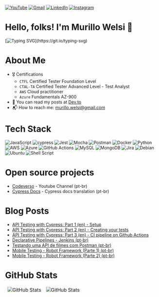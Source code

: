 [![YouTube](https://img.shields.io/badge/YouTube-%23FF0000.svg?style=for-the-badge&logo=YouTube&logoColor=white)](https://www.youtube.com/@codeverso_) [![Gmail](https://img.shields.io/badge/Gmail-D14836?style=for-the-badge&logo=gmail&logoColor=white)](mailto:murillo.welsi@gmail.com) [![LinkedIn](https://img.shields.io/badge/linkedin-%230077B5.svg?style=for-the-badge&logo=linkedin&logoColor=white)](https://www.linkedin.com/in/murillowelsi/) [![Instagram](https://img.shields.io/badge/Instagram-%23E4405F.svg?style=for-the-badge&logo=Instagram&logoColor=white)](https://www.instagram.com/murillowelsi/)

# Hello, folks! I'm Murillo Welsi 👋

[![Typing SVG](https://readme-typing-svg.herokuapp.com/?lines=QA+Engineer+at+25Friday;From+%F0%9F%87%A7%F0%9F%87%B7+|+Living+in+%F0%9F%87%B5%F0%9F%87%B9;)](https://git.io/typing-svg)
<div>

# About Me
  
- 🎖️ Certifications
  - `CTFL` Certified Tester Foundation Level
  - `CTAL-TA` Certified Tester Advanced Level - Test Analyst
  - `AWS` Cloud practitioner
  - `Azure` Fundamentals AZ-900 
- 📖 You can read my posts at [Dev.to](https://dev.to/murillowelsi)
- 📬  How to reach me: murillo.welsi@gmail.com
  
# Tech Stack
  
![JavaScript](https://img.shields.io/badge/javascript-%23323330.svg?style=for-the-badge&logo=javascript&logoColor=%23F7DF1E) ![cypress](https://img.shields.io/badge/-cypress-%23E5E5E5?style=for-the-badge&logo=cypress&logoColor=058a5e) ![Jest](https://img.shields.io/badge/-jest-%23C21325?style=for-the-badge&logo=jest&logoColor=white) ![Mocha](https://img.shields.io/badge/-mocha-%238D6748?style=for-the-badge&logo=mocha&logoColor=white) ![Postman](https://img.shields.io/badge/Postman-FF6C37?style=for-the-badge&logo=postman&logoColor=white) ![Docker](https://img.shields.io/badge/docker-%230db7ed.svg?style=for-the-badge&logo=docker&logoColor=white) ![Python](https://img.shields.io/badge/python-3670A0?style=for-the-badge&logo=python&logoColor=ffdd54) ![AWS](https://img.shields.io/badge/AWS-%23FF9900.svg?style=for-the-badge&logo=amazon-aws&logoColor=white) ![Azure](https://img.shields.io/badge/azure-%230072C6.svg?style=for-the-badge&logo=microsoftazure&logoColor=white) ![GitHub Actions](https://img.shields.io/badge/github%20actions-%232671E5.svg?style=for-the-badge&logo=githubactions&logoColor=white) ![MySQL](https://img.shields.io/badge/mysql-%2300f.svg?style=for-the-badge&logo=mysql&logoColor=white) ![MongoDB](https://img.shields.io/badge/MongoDB-%234ea94b.svg?style=for-the-badge&logo=mongodb&logoColor=white) ![Jira](https://img.shields.io/badge/jira-%230A0FFF.svg?style=for-the-badge&logo=jira&logoColor=white) ![Debian](https://img.shields.io/badge/Debian-D70A53?style=for-the-badge&logo=debian&logoColor=white) ![Ubuntu](https://img.shields.io/badge/Ubuntu-E95420?style=for-the-badge&logo=ubuntu&logoColor=white) ![Shell Script](https://img.shields.io/badge/shell_script-%23121011.svg?style=for-the-badge&logo=gnu-bash&logoColor=white)

# Open source projects

- [Codeverso](https://www.youtube.com/@codeverso_) - Youtube Channel (pt-br)
- [Cypress Docs](https://github.com/pedrohyvo/cypress-docs-pt-br) - Cypress docs translation (pt-br)

# Blog Posts

- [API Testing with Cypress: Part 1 (en) - Setup](https://dev.to/murillowelsi/api-testing-with-cypress-part-1-5coe)
- [API Testing with Cypress: Part 2 (en) - Creating your tests](https://dev.to/murillowelsi/api-testing-with-cypress-part-2-creating-your-tests-270i)
- [API Testing with Cypress: Part 3 (en) - CI pipeline on Github Actions](https://dev.to/murillowelsi/api-testing-with-cypress-part-3-ci-pipeline-on-github-actions-48np)
- [Declarative Pipelines - Jenkins (pt-br)](https://medium.com/p/d84087963499)
- [Testando uma API de filmes com Postman (pt-br)](https://medium.com/p/80f2efe8ccea)
- [Mobile Testing - Robot Framework (Parte 1) (pt-br)](https://robotizandotestes.blogspot.com/2020/05/season-mobile-com-appium-ep02.html)
- [Mobile Testing - Robot Framework (Parte 2) (pt-br)](https://robotizandotestes.blogspot.com/2020/05/season-mobile-com-appium-ep03.html)
  
# GitHub Stats
  
<table border="0" cellpadding="0" cellspacing="0">
  <thead>
    <tr>
      <td>
        <img
          src="https://github-readme-stats.vercel.app/api?username=murillowelsi&show_icons=true&locale=en&theme=tokyonight&count_private=true"
          alt="GitHub Stats"
        />
      </td>
      <td>
        <img
          src="https://streak-stats.demolab.com/?user=murillowelsi&theme=tokyonight"
          alt="GitHub Stats"
        />
      </td>
    </tr>
  </thead>
</table>
